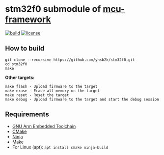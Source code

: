 # stm32f0 submodule of [mcu-framework](https://github.com/yhsb2k/mcu-framework)

[![build](https://github.com/yhsb2k/stm32f0/workflows/build/badge.svg)](https://github.com/yhsb2k/stm32f0/actions?workflow=build)
[![license](https://img.shields.io/github/license/yhsb2k/stm32f0?color=blue)](https://github.com/yhsb2k/stm32f0/blob/master/LICENSE)

## How to build
```
git clone --recursive https://github.com/yhsb2k/stm32f0.git
cd stm32f0
make
```
**Other targets:**
```
make flash - Upload firmware to the target
make erase - Erase all memory on the target
make reset - Reset the target
make debug - Upload firmware to the target and start the debug session
```

## Requirements
* [GNU Arm Embedded Toolchain](https://developer.arm.com/downloads/-/arm-gnu-toolchain-downloads)
* [CMake](https://cmake.org/download)
* [Ninja](https://ninja-build.org)
* [Make](https://winlibs.com)
* For Linux (apt): `apt install cmake ninja-build`
